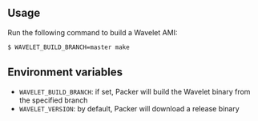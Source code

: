 ## Usage

Run the following command to build a Wavelet AMI:

```sh
$ WAVELET_BUILD_BRANCH=master make
```

## Environment variables

- `WAVELET_BUILD_BRANCH`: if set, Packer will build the Wavelet binary from the specified branch
- `WAVELET_VERSION`: by default, Packer will download a release binary

